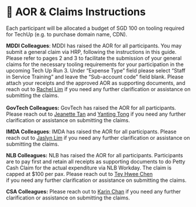 # 📨 AOR  & Claims Instructions

Each participant will be allocated a budget of SGD 100 on tooling required for TechUp (e.g. to purchase domain name, CDN).

**MDDI Colleagues**: MDDI has raised the AOR for all participants. You may submit a general claim via HRP, following the instructions in this guide. Please refer to pages 2 and 3 to facilitate the submission of your general claims for the necessary tooling requirements for your participation in the upcoming Tech Up Run 3. Under “Expense Type” field please select “Staff in Service Training” and leave the “Sub-account code” field blank. Please attach your receipts and the approved AOR as supporting documents, and reach out to [Rachel Lim](mailto:rachel\_cy\_lim@mddi.gov.sg) if you need any further clarification or assistance on submitting the claims.\
\
**GovTech Colleagues:** GovTech has raised the AOR for all participants. Please reach out to [Jeanette Tan](mailto:jeanette\_tan@tech.gov.sg) and [Yanting Tong](mailto:tong\_yanting@tech.gov.sg) if you need any further clarification or assistance on submitting the claims.

**IMDA Colleagues**: IMDA has raised the AOR for all participants. Please reach out to [Jaslyn Lim](mailto:jaslyn\_lim@imda.gov.sg) if you need any further clarification or assistance on submitting the claims.

**NLB Colleagues:** NLB has raised the AOR for all participants. Participants are to pay first and retain all receipts as supporting documents to do Petty Cash Claim for the actual expenditure via NLB Workday. The claim is capped at $100 per pax. Please reach out to [Tey Hwee Chen](mailto:tey\_hwee\_chen@nlb.gov.sg) \
if you need any further clarification or assistance on submitting the claims.

**CSA Colleagues:** Please reach out to [Karin Chan](mailto:karin\_chan@csa.gov.sg) if you need any further clarification or assistance on submitting the claims.
